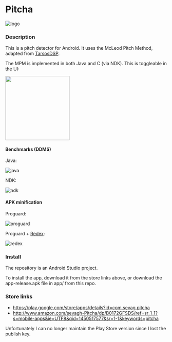 # Pitcha

![logo](https://github.com/sevagh/Pitcha/raw/master/app/src/main/res/mipmap-hdpi/ic_launcher.png)

### Description

This is a pitch detector for Android. It uses the McLeod Pitch Method, adapted from [TarsosDSP](https://github.com/JorenSix/TarsosDSP).

The MPM is implemented in both Java and C (via NDK). This is toggleable in the UI:

<img src="https://github.com/sevagh/Pitcha/raw/master/.github/screenshot.png" width="200px">

#### Benchmarks (DDMS)

Java:

![java](https://github.com/sevagh/Pitcha/raw/master/.github/native-java.png)

NDK:

![ndk](https://github.com/sevagh/Pitcha/raw/master/.github/ndk.png)

#### APK minification

Proguard:

![proguard](https://github.com/sevagh/Pitcha/raw/master/.github/proguard-minified.png)

Proguard + [Redex](https://github.com/facebook/redex):

![redex](https://github.com/sevagh/Pitcha/raw/master/.github/redex.png)

### Install

The repository is an Android Studio project.

To install the app, download it from the store links above, or
download the app-release.apk file in app/ from this repo.

### Store links

* https://play.google.com/store/apps/details?id=com.sevag.pitcha
* http://www.amazon.com/sevagh-Pitcha/dp/B0172GFSDS/ref=sr_1_1?s=mobile-apps&ie=UTF8&qid=1450517577&sr=1-1&keywords=pitcha

Unfortunately I can no longer maintain the Play Store version since I lost the publish key.
